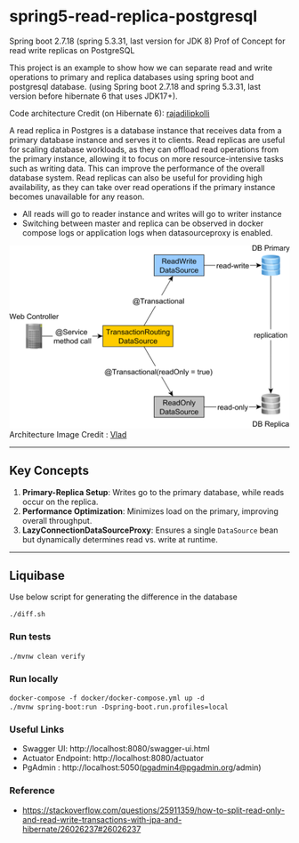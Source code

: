 # spring5-read-replica-postgresql
Spring boot 2.7.18 (spring 5.3.31, last version for JDK 8) Prof of Concept for read write replicas on PostgreSQL

This project is an example to show how we can separate read and write operations to primary and replica databases using spring boot and postgresql database.
(using Spring boot 2.7.18 and spring 5.3.31, last version before hibernate 6 that uses JDK17+).

Code architecture Credit (on Hibernate 6): [rajadilipkolli](https://github.com/rajadilipkolli/my-spring-boot-experiments/tree/main/jpa/boot-read-replica-postgresql)

A read replica in Postgres is a database instance that receives data from a primary database instance and serves it to clients. 
Read replicas are useful for scaling database workloads, as they can offload read operations from the primary instance, allowing it to focus on more resource-intensive tasks such as writing data. 
This can improve the performance of the overall database system. Read replicas can also be useful for providing high availability, as they can take over read operations if the primary instance becomes unavailable for any reason.

- All reads will go to reader instance and writes will go to writer instance
- Switching between master and replica can be observed in docker compose logs or application logs when datasourceproxy is enabled.

![](replica.png)
Architecture Image Credit : [Vlad](https://twitter.com/vlad_mihalcea)

---

## Key Concepts

1. **Primary-Replica Setup**: Writes go to the primary database, while reads occur on the replica.
2. **Performance Optimization**: Minimizes load on the primary, improving overall throughput.
3. **LazyConnectionDataSourceProxy**: Ensures a single `DataSource` bean but dynamically determines read vs. write at runtime.

---

## Liquibase
Use below script for generating the difference in the database

```shell
./diff.sh
```

### Run tests
```shell
./mvnw clean verify
```

### Run locally
```shell
docker-compose -f docker/docker-compose.yml up -d
./mvnw spring-boot:run -Dspring-boot.run.profiles=local
```

### Useful Links
* Swagger UI: http://localhost:8080/swagger-ui.html
* Actuator Endpoint: http://localhost:8080/actuator
* PgAdmin : http://localhost:5050(pgadmin4@pgadmin.org/admin)

### Reference
- https://stackoverflow.com/questions/25911359/how-to-split-read-only-and-read-write-transactions-with-jpa-and-hibernate/26026237#26026237